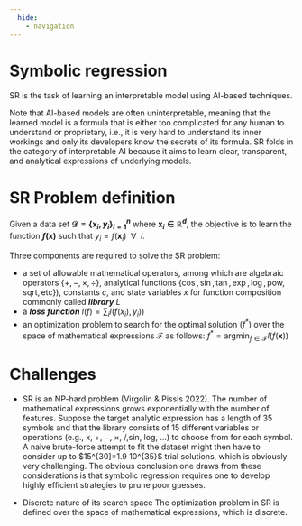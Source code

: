 ```yaml
---
  hide:
    - navigation
---
```


# Symbolic regression

SR is the task of learning an interpretable model using AI-based techniques. 

Note that AI-based models are often uninterpretable, meaning that the learned model is a formula that is either too complicated for any human to understand or proprietary, i.e., it is very hard to understand its inner workings and only its developers know the secrets of its formula. 
SR folds in the category of interpretable AI because it aims to learn clear, transparent, and analytical expressions of underlying models. 

# SR Problem definition

Given a data set **$\mathcal{D} =\{\mathbf{x}_i,y_i\}_{i=1}^{n}$** where **$\mathbf{x}_i \in \mathbb{R}^{d}$**, the objective is to learn the function **$f(\mathbf{x})$** such that $y_i = f(\mathbf{x}_i) ~~\forall ~~i$.

Three components are required to solve the SR problem:

  * a set of allowable mathematical operators, among which are algebraic operators $\{+, -, \times, \div \}$,  analytical functions $\{\cos,\sin,\tan,\exp,\log,\mathrm{pow},\mathrm{sqrt},\mathrm{etc}\}$), constants $c$, and state variables $x$ for function composition commonly called  ***library*** $L$
  * a ***loss function*** $l(f) = \sum_i l(f(x_i),y_i))$ <!--such as the squared difference $|f(x) - y|^2$-->
  * an optimization problem to search for the optimal solution ($f^{*}$) over the space of mathematical expressions $\mathcal{F}$ as follows:<be>
  $f^{*} = \mathrm{argmin}_{f \in\mathcal{F}} l(f(\mathbf{x}))$


# Challenges

- SR is an NP-hard problem  (Virgolin & Pissis 2022).
The number of mathematical expressions grows exponentially with the number of features.
Suppose the target analytic expression has a length of 35 symbols and that the library consists of 15 different variables or operations (e.g., x, +, −, ×, /,sin, log, ...) to choose from for each symbol.
A naive brute-force attempt to fit the dataset might then have to consider up to $15^{30]=1.9 10^{35}$ trial solutions, which is obviously very challenging.
The obvious conclusion one draws from these considerations is that symbolic regression requires one to develop highly efficient strategies to prune poor guesses.

- Discrete nature of its search space
The optimization problem in SR is defined over the space of mathematical expressions, which is discrete. 
<!--- SR has been introduced by Gerwin D., Langley P., and Falkenhainer B.C. in independent research works back in 1970 aiming to redisccover empirical laws.-->
<!--- At a later stage, SR was proposed by Koza as an evolutionary algorithm that represents mathematical expressions as unary-binary trees. -->
